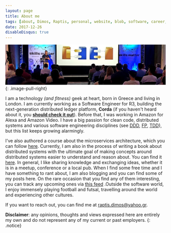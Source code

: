 ```yaml
---
layout: page
title: About me
tags: [about, Dimos, Raptis, personal, website, blob, software, career, professional]
date: 2017-12-26
disableDisqus: true
---
```


![About me Image](/assets/img/meetup.jpg)
{: .image-pull-right}

I am a technology *(and fitness)* geek at heart, born in Greece and living in London. I am currently working as a Software Engineer for R3, building the next-generation distributed ledger platform, **Corda** (if you haven't heard about it, you [**should check it out**](https://www.corda.net/)). Before that, I was working in Amazon for Alexa and Amazon Video. I have a big passion for clean code, distributed systems and various software engineering disciplines (see [DDD](https://en.wikipedia.org/wiki/Domain-driven_design), [FP](https://en.wikipedia.org/wiki/Functional_programming), [TDD](https://en.wikipedia.org/wiki/Test-driven_development)), but this list keeps growing alarmingly. 

I've also authored a course about the microservices architecture, which you can follow [here](https://www.packtpub.com/application-development/microservices-architecture-video). Currently, I am also in the process of writing a book about distributed systems with the ultimate goal of making concepts around distributed systems easier to understand and reason about. You can find it [here](https://leanpub.com/distributed-systems-for-practitioners). In general, I like sharing knowledge and exchanging ideas, whether it is in a meetup, conference or a local pub. When I find some free time and I have something to rant about, I am also blogging and you can find some of my posts here. On the rare occasion that you find any of them interesting, you can track any upcoming ones via [this feed](/feed.xml) .Outside the software world, I enjoy immensely playing football and futsal, travelling around the world and experiencing other cultures.

If you want to reach out, you can find me at [raptis.dimos@yahoo.gr](mailto:raptis.dimos@yahoo.gr).

**Disclaimer**: any opinions, thoughts and views expressed here are entirely my own and do not represent any of my current or past employers.
{: .notice}